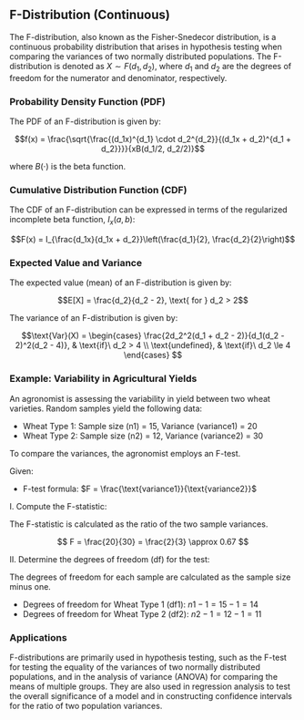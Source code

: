## F-Distribution (Continuous)

The F-distribution, also known as the Fisher-Snedecor distribution, is a continuous probability distribution that arises in hypothesis testing when comparing the variances of two normally distributed populations. The F-distribution is denoted as $X \sim F(d_1, d_2)$, where $d_1$ and $d_2$ are the degrees of freedom for the numerator and denominator, respectively.

### Probability Density Function (PDF)

The PDF of an F-distribution is given by:

$$f(x) = \frac{\sqrt{\frac{(d_1x)^{d_1} \cdot d_2^{d_2}}{(d_1x + d_2)^{d_1 + d_2}}}}{xB(d_1/2, d_2/2)}$$

where $B(\cdot)$ is the beta function.

### Cumulative Distribution Function (CDF)

The CDF of an F-distribution can be expressed in terms of the regularized incomplete beta function, $I_x(a, b)$:

$$F(x) = I_{\frac{d_1x}{d_1x + d_2}}\left(\frac{d_1}{2}, \frac{d_2}{2}\right)$$

### Expected Value and Variance

The expected value (mean) of an F-distribution is given by:

$$E[X] = \frac{d_2}{d_2 - 2}, \text{ for } d_2 > 2$$

The variance of an F-distribution is given by:

$$\text{Var}(X) = \begin{cases}
  \frac{2d_2^2(d_1 + d_2 - 2)}{d_1(d_2 - 2)^2(d_2 - 4)}, & \text{if}\ d_2 > 4 \\
  \text{undefined}, & \text{if}\ d_2 \le 4
\end{cases}
$$

### Example: Variability in Agricultural Yields

An agronomist is assessing the variability in yield between two wheat varieties. Random samples yield the following data:

- Wheat Type 1: Sample size (n1) = 15, Variance (variance1) = 20
- Wheat Type 2: Sample size (n2) = 12, Variance (variance2) = 30

To compare the variances, the agronomist employs an F-test.

Given:

- F-test formula: $F = \frac{\text{variance1}}{\text{variance2}}$

I. Compute the F-statistic:

The F-statistic is calculated as the ratio of the two sample variances.

$$ F = \frac{20}{30} = \frac{2}{3} \approx 0.67 $$

II. Determine the degrees of freedom (df) for the test:

The degrees of freedom for each sample are calculated as the sample size minus one.

- Degrees of freedom for Wheat Type 1 (df1): $n1 - 1 = 15 - 1 = 14$
- Degrees of freedom for Wheat Type 2 (df2): $n2 - 1 = 12 - 1 = 11$

### Applications

F-distributions are primarily used in hypothesis testing, such as the F-test for testing the equality of the variances of two normally distributed populations, and in the analysis of variance (ANOVA) for comparing the means of multiple groups. They are also used in regression analysis to test the overall significance of a model and in constructing confidence intervals for the ratio of two population variances.
